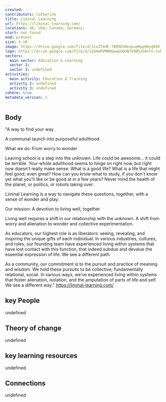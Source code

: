 ```yaml
---
created:
contributors: Catherine
title: Liminal Learning
url: https://liminal-learning.com/
locations: UK; USA; Canada; Germany; 
start: not found
end: present
size: 4-10
image: https://drive.google.com/file/d/1ix2T4dE-7B99Eh0ezpueRppUHyqK9V_u/view?usp=drive_link
logo: https://drive.google.com/file/d/1ZeHwMVM0NGwwpU6UN7X8B5zG8nlG-JxP/view?usp=drive_link
sectors:
  main sector: Education & Learning
  sector 2: 
  sector 3: undefined
activities: 
  main activity: Education & Training
  activity 2: undefined
  activity 3: undefined
cohere: true
metadata_version: 1
---
```



## Body

"A way to find your way

A communal launch into purposeful adulthood

What we do: From worry to wonder

Leaving school is a step into the unknown. Life could be awesome… it could be terrible. Your whole adulthood seems to hinge on right now, but right now doesn't really make sense. What is a good life? What is a life that might feel good, even great? How can you know what to study, if you don't know yet what you'll like or be good at in a few years? Never mind the health of the planet, or politics, or robots taking over.

Liminal Learning is a way to navigate these questions, together, with a sense of wonder and play.

Our mission: A devotion to living well, together

Living well requires a shift in our relationship with the unknown. A shift from worry and alienation to wonder and collective experimentation.

As educators, our highest role is as liberators: seeing, revealing, and inspiring the unique gifts of each individual. In various industries, cultures, and roles, our founding team have experienced living within systems that have lost contact with this function, that indeed subdue and devalue the essential expression of life. We see a different path.

As a community, our commitment is to the pursuit and practice of meaning and wisdom. We hold these pursuits to be collective; fundamentally relational, social. In various ways, we’ve experienced living within systems that foster alienation, isolation, and the amputation of parts of life and self. We see a different way."
https://liminal-learning.com/ 

## key People

undefined

## Theory of change

undefined

## key learning resources

undefined

## Connections

undefined

